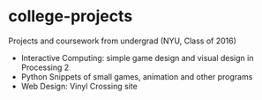 # college-projects
Projects and coursework from undergrad (NYU, Class of 2016)

* Interactive Computing: simple game design and visual design in Processing 2
* Python Snippets of small games, animation and other programs
* Web Design: Vinyl Crossing site
